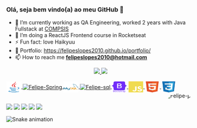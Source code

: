 ### Olá, seja bem vindo(a) ao meu GitHub 👋


- 🔭 I’m currently working as QA Engineering, worked 2 years with Java Fullstack at <a href="https://compsis.com.br/">COMPSIS<a/>
- 🌱 I’m doing a ReactJS Frontend course in Rocketseat
- ⚡ Fun fact: love Haikyuu
- 🌟 Portfolio: https://felipeslopes2010.github.io/portfolio/
- 📫 How to reach me **felipeslopes2010@hotmail.com**

<div align="center">
  <a href="https://github.com/felipeslopes2010">
  <img height="180em" src="https://github-readme-stats-peach-gamma.vercel.app/api?username=felipeslopes2010&show_icons=true&theme=dracula&include_all_commits=true&count_private=true"/>
  <img height="180em" src="https://github-readme-stats-peach-gamma.vercel.app/api/top-langs/?username=felipeslopes2010&layout=compact&langs_count=7&theme=dracula"/>
</div>
<div style="display: inline_block"><br>
  <img align="center" alt="Felipe-Java" height="30" width="40" src="https://raw.githubusercontent.com/devicons/devicon/master/icons/java/java-original.svg">
  <img align="center" alt="Felipe-Spring" height="30" width="40" src="https://www.vectorlogo.zone/logos/springio/springio-icon.svg">
  <img align="center" alt="Felipe-mysql" height="30" width="40" src="https://raw.githubusercontent.com/devicons/devicon/master/icons/mysql/mysql-original-wordmark.svg">
  <img align="center" alt="Felipe-sql" height="30" width="40" src="https://cdn.jsdelivr.net/gh/devicons/devicon/icons/microsoftsqlserver/microsoftsqlserver-plain-wordmark.svg">
  <img align="center" alt="Felipe-boots" height="30" width="40" src="https://raw.githubusercontent.com/devicons/devicon/master/icons/bootstrap/bootstrap-plain-wordmark.svg">
  <img align="center" alt="Felipe-Js" height="30" width="40" src="https://raw.githubusercontent.com/devicons/devicon/master/icons/javascript/javascript-plain.svg">
  <img align="center" alt="Felipe-HTML" height="30" width="40" src="https://raw.githubusercontent.com/devicons/devicon/master/icons/html5/html5-original.svg">
  <img align="center" alt="Felipe-CSS" height="30" width="40" src="https://raw.githubusercontent.com/devicons/devicon/master/icons/css3/css3-original.svg">
  <img align="right" alt="Felipe-pic" height="150" style="border-radius:50px;" src="https://i.imgur.com/toT7Byz.gif">
</div>
  
  ##
 
<div> 
  <a href="https://www.linkedin.com/in/felipe-santos-lopes-1a873416b/" target="_blank"><img src="https://img.shields.io/badge/-LinkedIn-%230077B5?style=for-the-badge&logo=linkedin&logoColor=white" target="_blank"></a> 
  <a href = "mailto:felipeslopes2010@hotmail.com"><img src="https://img.shields.io/badge/Gmail-D14836?style=for-the-badge&logo=gmail&logoColor=white" target="_blank"></a>
 	<a href="https://www.crunchyroll.com/user/Kimura777" target="_blank"><img src="https://img.shields.io/badge/Crunchyroll-F47521?style=for-the-badge&logo=crunchyroll&logoColor=white" target="_blank"></a>
  <img src="https://img.shields.io/badge/Ubuntu-E95420?style=for-the-badge&logo=ubuntu&logoColor=white" target="_blank"></a>
  <img src="https://img.shields.io/badge/Windows-0078D6?style=for-the-badge&logo=windows&logoColor=white" target="_blank"></a>
 
  ![Snake animation](https://github.com/felipeslopes2010/felipeslopes2010/blob/output/github-contribution-grid-snake.svg)

</div>

